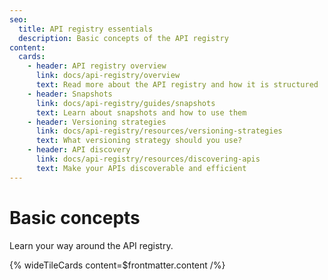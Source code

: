 ```yaml
---
seo:
  title: API registry essentials
  description: Basic concepts of the API registry
content:
  cards:
    - header: API registry overview
      link: docs/api-registry/overview
      text: Read more about the API registry and how it is structured
    - header: Snapshots
      link: docs/api-registry/guides/snapshots
      text: Learn about snapshots and how to use them
    - header: Versioning strategies
      link: docs/api-registry/resources/versioning-strategies
      text: What versioning strategy should you use?
    - header: API discovery
      link: docs/api-registry/resources/discovering-apis
      text: Make your APIs discoverable and efficient
---
```


# Basic concepts

Learn your way around the API registry.

{% wideTileCards content=$frontmatter.content /%}
